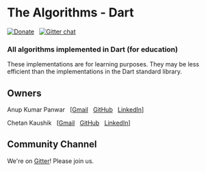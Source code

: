 # The Algorithms - Dart 

[![Donate](https://img.shields.io/badge/Donate-PayPal-green.svg)](https://www.paypal.me/TheAlgorithms/100) &nbsp;
[![Gitter chat](https://badges.gitter.im/gitterHQ/gitter.png)](https://gitter.im/TheAlgorithms) &nbsp;

### All algorithms implemented in Dart (for education)

These implementations are for learning purposes. They may be less efficient than the implementations in the Dart standard library.

## Owners

Anup Kumar Panwar
&nbsp; [[Gmail](mailto:1anuppanwar@gmail.com?Subject=The%20Algorithms%20-%20Python)
&nbsp; [GitHub](https://github.com/anupkumarpanwar)
&nbsp; [LinkedIn](https://www.linkedin.com/in/anupkumarpanwar/)]

Chetan Kaushik
&nbsp; [[Gmail](mailto:dynamitechetan@gmail.com?Subject=The%20Algorithms%20-%20Python)
&nbsp; [GitHub](https://github.com/dynamitechetan)
&nbsp; [LinkedIn](https://www.linkedin.com/in/chetankaushik/)]

## Community Channel

We're on [Gitter](https://gitter.im/TheAlgorithms)! Please join us.
